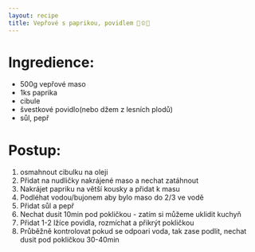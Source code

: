 ```yaml
---
layout: recipe
title: Vepřové s paprikou, povidlem 🥩🫑🥫
---
```



# Ingredience:
 
- 500g vepřové maso
- 1ks paprika
- cibule
- švestkové povidlo(nebo džem z lesních plodů)
- sůl, pepř 


# Postup:

1. osmahnout cibulku na oleji
2. Přidat na nudličky nakrájené maso a nechat zatáhnout 
3. Nakrájet papriku na větší kousky a přidat k masu
4. Podléhat vodou/bujonem aby bylo maso do 2/3 ve vodě 
5. Přidat sůl a  pepř 
6. Nechat dusit 10min pod pokličkou - zatím si můžeme uklidit kuchyň 
7. Přidat 1-2 lžíce povidla, rozmíchat a přikrýt pokličkou
8. Průběžně kontrolovat pokud se odpoari voda, tak zase podlit, nechat dusit pod pokličkou 30-40min



